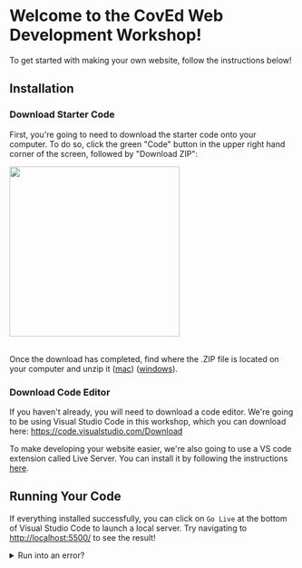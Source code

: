 # Welcome to the CovEd Web Development Workshop!

To get started with making your own website, follow the instructions below!

## Installation

### Download Starter Code

First, you're going to need to download the starter code onto your computer. To do so, click the green "Code" button in the upper right hand corner of the screen, followed by "Download ZIP":

<img src="https://github.com/jacksonmoody/coved-workshop/assets/56370370/78155395-3654-4b0b-b19b-059e520ce458" width="300">
<br><br>

Once the download has completed, find where the .ZIP file is located on your computer and unzip it ([mac](https://support.apple.com/guide/mac-help/zip-and-unzip-files-and-folders-on-mac-mchlp2528/mac)) ([windows](https://support.microsoft.com/en-us/windows/zip-and-unzip-files-f6dde0a7-0fec-8294-e1d3-703ed85e7ebc)).

### Download Code Editor

If you haven't already, you will need to download a code editor. We're going to be using Visual Studio Code in this workshop, which you can download here: https://code.visualstudio.com/Download

To make developing your website easier, we're also going to use a VS code extension called Live Server. You can install it by following the instructions [here](https://marketplace.visualstudio.com/items?itemName=ritwickdey.LiveServer).

## Running Your Code

If everything installed successfully, you can click on `Go Live` at the bottom of Visual Studio Code to launch a local server.
Try navigating to [http://localhost:5500/](http://localhost:5500/) to see the result!

<details>
<summary>Run into an error?</summary>
  
 - If you got an error like `npm command not found`, Node.js is probably not installed. Try following the instructions [here](https://nodejs.org/en/download) to install it. 
  
 - If you get an error like `command not found: http-server`, try running `sudo npm install http-server -g` and then trying again.
  
 - If you run into another error, or if those steps do not fix the error, please ask your instructor for help!
  
</details>
